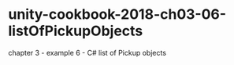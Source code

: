 # unity-cookbook-2018-ch03-06-listOfPickupObjects
chapter 3 - example 6 - C# list of Pickup objects
